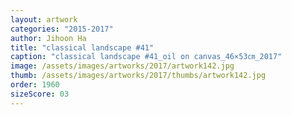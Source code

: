 ```yaml
---
layout: artwork
categories: "2015-2017"
author: Jihoon Ha
title: "classical landscape #41"
caption: "classical landscape #41_oil on canvas_46×53㎝_2017"
image: /assets/images/artworks/2017/artwork142.jpg
thumb: /assets/images/artworks/2017/thumbs/artwork142.jpg
order: 1960
sizeScore: 03
---
```

